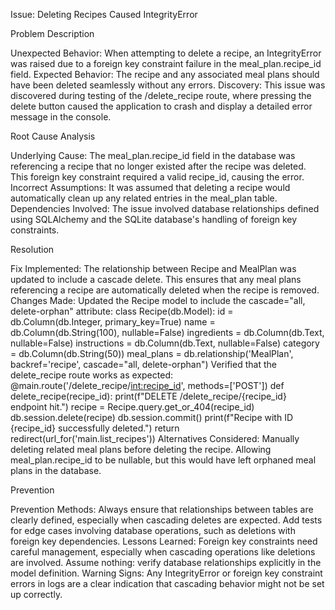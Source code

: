 Issue: Deleting Recipes Caused IntegrityError


Problem Description

Unexpected Behavior: When attempting to delete a recipe, an IntegrityError was raised due to a foreign key constraint failure in the meal_plan.recipe_id field.
Expected Behavior: The recipe and any associated meal plans should have been deleted seamlessly without any errors.
Discovery: This issue was discovered during testing of the /delete_recipe route, where pressing the delete button caused the application to crash and display a detailed error message in the console.


Root Cause Analysis

Underlying Cause: The meal_plan.recipe_id field in the database was referencing a recipe that no longer existed after the recipe was deleted. This foreign key constraint required a valid recipe_id, causing the error.
Incorrect Assumptions: It was assumed that deleting a recipe would automatically clean up any related entries in the meal_plan table.
Dependencies Involved: The issue involved database relationships defined using SQLAlchemy and the SQLite database's handling of foreign key constraints.


Resolution

Fix Implemented: The relationship between Recipe and MealPlan was updated to include a cascade delete. This ensures that any meal plans referencing a recipe are automatically deleted when the recipe is removed.
Changes Made:
Updated the Recipe model to include the cascade="all, delete-orphan" attribute:
class Recipe(db.Model):
    id = db.Column(db.Integer, primary_key=True)
    name = db.Column(db.String(100), nullable=False)
    ingredients = db.Column(db.Text, nullable=False)
    instructions = db.Column(db.Text, nullable=False)
    category = db.Column(db.String(50))
    meal_plans = db.relationship('MealPlan', backref='recipe', cascade="all, delete-orphan")
Verified that the delete_recipe route works as expected:
@main.route('/delete_recipe/<int:recipe_id>', methods=['POST'])
def delete_recipe(recipe_id):
    print(f"DELETE /delete_recipe/{recipe_id} endpoint hit.")
    recipe = Recipe.query.get_or_404(recipe_id)
    db.session.delete(recipe)
    db.session.commit()
    print(f"Recipe with ID {recipe_id} successfully deleted.")
    return redirect(url_for('main.list_recipes'))
Alternatives Considered:
Manually deleting related meal plans before deleting the recipe.
Allowing meal_plan.recipe_id to be nullable, but this would have left orphaned meal plans in the database.


Prevention

Prevention Methods:
Always ensure that relationships between tables are clearly defined, especially when cascading deletes are expected.
Add tests for edge cases involving database operations, such as deletions with foreign key dependencies.
Lessons Learned:
Foreign key constraints need careful management, especially when cascading operations like deletions are involved.
Assume nothing: verify database relationships explicitly in the model definition.
Warning Signs:
Any IntegrityError or foreign key constraint errors in logs are a clear indication that cascading behavior might not be set up correctly.